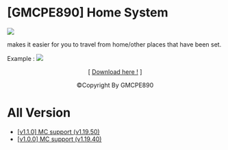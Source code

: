 # [GMCPE890] Home System

![](pack_icon.png?raw=true)

makes it easier for you to travel from home/other places that have been set.

Example :
![](thumbnail.png?raw=true)

<p align="center">[ <a href="https://karyawan.co.id/m4SucNPHSj">Download here !</a> ]</p>

<p align="center">©Copyright By GMCPE890</p>

# All Version
- <a href="https://karyawan.co.id/m4SucNPHSj">[v1.1.0] MC support (v1.19.50)</a>
- <a href="https://karyawan.co.id/lc5eDEbZH3">[v1.0.0] MC support (v1.19.40)</a>
